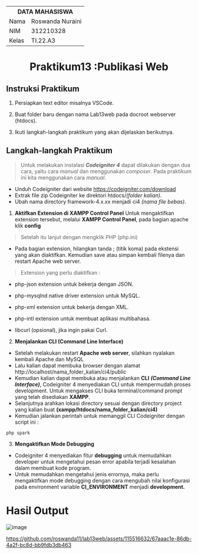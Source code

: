 <table>
  <tr>
    <th colspan="2">DATA MAHASISWA</th>
  </tr>
  <tr>
    <td>Nama</td>
    <td>Roswanda Nuraini</td>
  </tr>
  <tr>
    <td>NIM</td>
    <td>312210328</td>
  </tr>
  <tr>
    <td>Kelas</td>
    <td>TI.22.A3</td>
  </tr>
</table>

# <p align="center">Praktikum13 :Publikasi Web </p>

## Instruksi Praktikum

1. Persiapkan text editor misalnya VSCode.

2. Buat folder baru dengan nama Lab13web pada docroot webserver (htdocs).

3. Ikuti langkah-langkah praktikum yang akan dijelaskan berikutnya.
   
## Langkah-langkah Praktikum
> Untuk melakukan instalasi ***Codeigniter 4*** dapat dilakukan dengan dua cara, yaitu cara *manual* dan menggunakan *composer*. Pada praktikum ini kita menggunakan cara *manual*.
- Unduh Codeigniter dari website https://codeigniter.com/download
- Extrak file zip Codeigniter ke direktori htdocs/*(folder kalian)*.
- Ubah nama directory framework-4.x.xx menjadi ci4 *(nama file bebas)*.

1. **Aktifkan Extension di XAMPP Control Panel** Untuk mengaktifkan extension tersebut, melalui **XAMPP Control Panel**, pada bagian apache klik **config**

> Setelah itu lanjut dengan mengklik PHP (php.ini)

- Pada bagian extension, hilangkan tanda ; (titik koma) pada ekstensi yang akan diaktifkan. Kemudian save atau simpan kembali filenya dan restart Apache web server.
  
> Extension yang perlu diaktifkan :

- php-json extension untuk bekerja dengan JSON.

- php-mysqlnd native driver extension untuk MySQL.

- php-xml extension untuk bekerja dengan XML.

- php-intl extension untuk membuat aplikasi multibahasa.

- libcurl (opsional), jika ingin pakai Curl.

2. **Menjalankan CLI (Command Line Interface)**

- Setelah melakukan restart **Apache web server**, silahkan nyalakan kembali Apache dan MySQL
- Lalu kalian dapat membuka browser dengan alamat http://localhost/nama_folder_kalian/ci4/public
- Kemudian kalian dapat membuka atau menjalankan **CLI** ***(Command Line Interface)***, Codeigniter 4 menyediakan CLI untuk mempermudah proses development. Untuk mengakses CLI buka terminal/command prompt yang telah disediakan **XAMPP**.
- Selanjutnya arahkan lokasi directory sesuai dengan directory project yang kalian buat **(xampp/htdocs/nama_folder_kalian/ci4)**
- Kemudian jalankan perintah untuk memanggil CLI Codeigniter dengan script ini :
```
php spark
```

3. **Mengaktifkan Mode Debugging**
   
- Codeigniter 4 menyediakan fitur **debugging** untuk memudahkan developer untuk mengetahui pesan error apabila terjadi kesalahan dalam membuat kode program.
- Untuk memudahkan mengetahui jenis errornya, maka perlu mengaktifkan mode debugging dengan cara mengubah nilai konfigurasi pada environment variable **CI_ENVIRONMENT** menjadi **development.**

# Hasil Output

![image](https://github.com/roswanda11/lab13web/assets/115516632/61cfe4e1-c9a6-4324-8a21-d147dbcdaaae)

https://github.com/roswanda11/lab13web/assets/115516632/67aaac1e-86db-4a2f-bc8d-bb9fdb3db463
